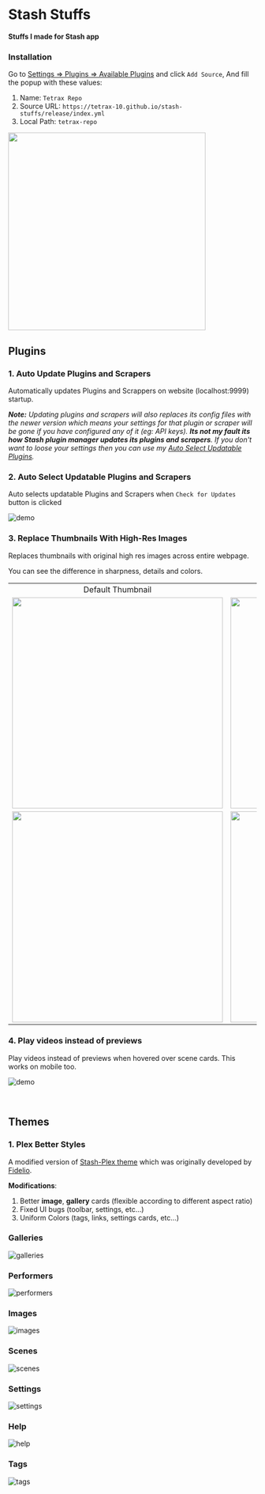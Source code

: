 # Stash Stuffs

**Stuffs I made for Stash app**

### Installation

Go to [Settings => Plugins => Available Plugins](http://localhost:9999/settings?tab=plugins) and click `Add Source`, And fill the popup with these values:

1. Name: `Tetrax Repo`
2. Source URL: `https://tetrax-10.github.io/stash-stuffs/release/index.yml`
3. Local Path: `tetrax-repo`

<img src="https://raw.githubusercontent.com/Tetrax-10/stash-stuffs/main/assets/installation/add-repo.png" style="width: 400px; height: auto;">

## Plugins

### 1. Auto Update Plugins and Scrapers

Automatically updates Plugins and Scrappers on website (localhost:9999) startup.

_**Note:** Updating plugins and scrapers will also replaces its config files with the newer version which means your settings for that plugin or scraper will be gone if you have configured any of it (eg: API keys). **Its not my fault its how Stash plugin manager updates its plugins and scrapers**. If you don't want to loose your settings then you can use my [Auto Select Updatable Plugins](https://github.com/Tetrax-10/stash-stuffs?tab=readme-ov-file#2-auto-select-updatable-plugins-and-scrapers)._

### 2. Auto Select Updatable Plugins and Scrapers

Auto selects updatable Plugins and Scrapers when `Check for Updates` button is clicked

![demo](https://raw.githubusercontent.com/Tetrax-10/stash-stuffs/main/assets/AutoSelectUpdatablePlugins/demo.gif)

### 3. Replace Thumbnails With High-Res Images

Replaces thumbnails with original high res images across entire webpage.

You can see the difference in sharpness, details and colors.

<table>
  <tr align="center">
    <td>Default Thumbnail</td>
     <td>Replaced Image by the plugin</td>
  </tr>
  <tr>
    <td><img src="https://raw.githubusercontent.com/Tetrax-10/stash-stuffs/main/assets/replace-thumbnails-with-images/thumbnail.jpeg" style="width: 427px; height: auto;"></td>
    <td><img src="https://raw.githubusercontent.com/Tetrax-10/stash-stuffs/main/assets/replace-thumbnails-with-images/original.jpg" style="width: 427px; height: auto;"></td>
  </tr>
  <tr>
    <td><img src="https://raw.githubusercontent.com/Tetrax-10/stash-stuffs/main/assets/replace-thumbnails-with-images/closeup/thumbnail.jpeg" style="width: 427px; height: auto;"></td>
    <td><img src="https://raw.githubusercontent.com/Tetrax-10/stash-stuffs/main/assets/replace-thumbnails-with-images/closeup/original.jpg" style="width: 427px; height: auto;"></td>
  </tr>
</table>

### 4. Play videos instead of previews

Play videos instead of previews when hovered over scene cards. This works on mobile too.

![demo](https://raw.githubusercontent.com/Tetrax-10/stash-stuffs/main/assets/play-videos-instead-of-previews/demo.gif)

</br>

## Themes

### 1. Plex Better Styles

A modified version of [Stash-Plex theme](https://docs.stashapp.cc/user-interface-ui/themes/plex/) which was originally developed by [Fidelio](https://github.com/f1delio).

**Modifications**:

1. Better **image**, **gallery** cards (flexible according to different aspect ratio)
2. Fixed UI bugs (toolbar, settings, etc...)
3. Uniform Colors (tags, links, settings cards, etc...)

### Galleries

![galleries](https://raw.githubusercontent.com/Tetrax-10/stash-stuffs/main/assets/plex-better-styles/galleries.png)

### Performers

![performers](https://raw.githubusercontent.com/Tetrax-10/stash-stuffs/main/assets/plex-better-styles/performers.png)

### Images

![images](https://raw.githubusercontent.com/Tetrax-10/stash-stuffs/main/assets/plex-better-styles/images.png)

### Scenes

![scenes](https://raw.githubusercontent.com/Tetrax-10/stash-stuffs/main/assets/plex-better-styles/scenes.png)

### Settings

![settings](https://raw.githubusercontent.com/Tetrax-10/stash-stuffs/main/assets/plex-better-styles/settings.png)

### Help

![help](https://raw.githubusercontent.com/Tetrax-10/stash-stuffs/main/assets/plex-better-styles/help.png)

### Tags

![tags](https://raw.githubusercontent.com/Tetrax-10/stash-stuffs/main/assets/plex-better-styles/tags.png)
